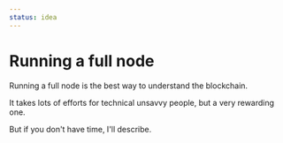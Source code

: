 ```yaml
---
status: idea
---
```


# Running a full node

Running a full node is the best way to understand the blockchain.

It takes lots of efforts for technical unsavvy people, but a very rewarding one.

But if you don't have time, I'll describe.